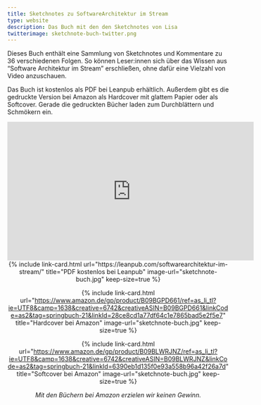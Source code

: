 ```yaml
---
title: Sketchnotes zu SoftwareArchitektur im Stream
type: website
description: Das Buch mit den den Sketchnotes von Lisa
twitterimage: sketchnote-buch-twitter.png
---
```


Dieses Buch enthält eine Sammlung von Sketchnotes und Kommentare zu 36
verschiedenen Folgen. So können Leser:innen sich über das Wissen aus
“Software Architektur im Stream” erschließen, ohne dafür eine Vielzahl
von Video anzuschauen.

Das Buch ist kostenlos als PDF bei Leanpub erhältlich. Außerdem gibt
es die gedruckte Version bei Amazon als Hardcover mit glattem Papier
oder als Softcover. Gerade die gedruckten Bücher laden zum
Durchblättern und Schmökern ein. 

<center>

<div aclass="embed-container"> <iframe width="560" height="315"
src="https://www.youtube-nocookie.com/embed/vzTXJKrpbcY"
frameborder="0" allow="accelerometer; autoplay; clipboard-write;
encrypted-media; gyroscope; picture-in-picture"
allowfullscreen></iframe> </div>

<div class="image-grid">
{% include link-card.html
  url="https://leanpub.com/softwarearchitektur-im-stream/"
  title="PDF kostenlos bei Leanpub"
  image-url="sketchnote-buch.jpg"
  keep-size=true
  %}

{% include link-card.html
  url="https://www.amazon.de/gp/product/B09BGPD661/ref=as_li_tl?ie=UTF8&camp=1638&creative=6742&creativeASIN=B09BGPD661&linkCode=as2&tag=springbuch-21&linkId=28ce8cd1a77df64c1e7865bad5e2f5e7"
  title="Hardcover bei Amazon"
  image-url="sketchnote-buch.jpg"
  keep-size=true
  %}

{% include link-card.html
  url="https://www.amazon.de/gp/product/B09BLWRJNZ/ref=as_li_tl?ie=UTF8&camp=1638&creative=6742&creativeASIN=B09BLWRJNZ&linkCode=as2&tag=springbuch-21&linkId=6390eb1d135f0e93a558b96a42f26a7d"
  title="Softcover bei Amazon"
  image-url="sketchnote-buch.jpg"
  keep-size=true
  %}
</div>

<em>Mit den Büchern bei Amazon erzielen wir keinen Gewinn.</em>

</center>
